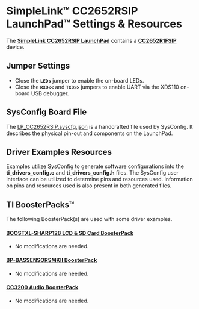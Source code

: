 # SimpleLink&trade; CC2652RSIP LaunchPad&trade; Settings & Resources

The [__SimpleLink CC2652RSIP LaunchPad__][launchpad] contains a
[__CC2652R1FSIP__][device] device.


## Jumper Settings

* Close the __`LEDs`__ jumper to enable the on-board LEDs.
* Close the __`RXD<<`__ and __`TXD>>`__ jumpers to enable UART via
the XDS110 on-board USB debugger.


## SysConfig Board File

The [LP_CC2652RSIP.syscfg.json](../.meta/LP_CC2652RSIP.syscfg.json)
is a handcrafted file used by SysConfig. It describes the physical pin-out
and components on the LaunchPad.


## Driver Examples Resources

Examples utilize SysConfig to generate software configurations into
the __ti_drivers_config.c__ and __ti_drivers_config.h__ files. The SysConfig
user interface can be utilized to determine pins and resources used.
Information on pins and resources used is also present in both generated files.


## TI BoosterPacks&trade;

The following BoosterPack(s) are used with some driver examples.

#### [__BOOSTXL-SHARP128 LCD & SD Card BoosterPack__][boostxl-sharp128]
  * No modifications are needed.

#### [__BP-BASSENSORSMKII BoosterPack__][bp-bassensorsmkii]
  * No modifications are needed.

#### [__CC3200 Audio BoosterPack__][cc3200audboost]
  * No modifications are needed.

[device]: https://www.ti.com/product/CC2652RSIP
[launchpad]: https://www.ti.com/tool/LP-CC2652RSIP
[boostxl-sharp128]: http://www.ti.com/tool/boostxl-sharp128
[bp-bassensorsmkii]: http://www.ti.com/tool/bp-bassensorsmkii
[cc3200audboost]: http://www.ti.com/tool/CC3200AUDBOOST
